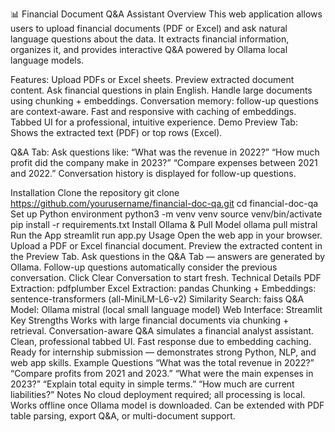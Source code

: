 📊 Financial Document Q&A Assistant
Overview
This web application allows users to upload financial documents (PDF or Excel) and ask natural language questions about the data. It extracts financial information, organizes it, and provides interactive Q&A powered by Ollama local language models.

Features:
Upload PDFs or Excel sheets.
Preview extracted document content.
Ask financial questions in plain English.
Handle large documents using chunking + embeddings.
Conversation memory: follow-up questions are context-aware.
Fast and responsive with caching of embeddings.
Tabbed UI for a professional, intuitive experience.
Demo
Preview Tab:
Shows the extracted text (PDF) or top rows (Excel).

Q&A Tab:
Ask questions like:
“What was the revenue in 2022?”
“How much profit did the company make in 2023?”
“Compare expenses between 2021 and 2022.”
Conversation history is displayed for follow-up questions.

Installation
Clone the repository
git clone https://github.com/yourusername/financial-doc-qa.git
cd financial-doc-qa
Set up Python environment
python3 -m venv venv
source venv/bin/activate
pip install -r requirements.txt
Install Ollama & Pull Model
ollama pull mistral
Run the App
streamlit run app.py
Usage
Open the web app in your browser.
Upload a PDF or Excel financial document.
Preview the extracted content in the Preview Tab.
Ask questions in the Q&A Tab — answers are generated by Ollama.
Follow-up questions automatically consider the previous conversation.
Click Clear Conversation to start fresh.
Technical Details
PDF Extraction: pdfplumber
Excel Extraction: pandas
Chunking + Embeddings: sentence-transformers (all-MiniLM-L6-v2)
Similarity Search: faiss
Q&A Model: Ollama mistral (local small language model)
Web Interface: Streamlit
Key Strengths
Works with large financial documents via chunking + retrieval.
Conversation-aware Q&A simulates a financial analyst assistant.
Clean, professional tabbed UI.
Fast response due to embedding caching.
Ready for internship submission — demonstrates strong Python, NLP, and web app skills.
Example Questions
“What was the total revenue in 2022?”
“Compare profits from 2021 and 2023.”
“What were the main expenses in 2023?”
“Explain total equity in simple terms.”
“How much are current liabilities?”
Notes
No cloud deployment required; all processing is local.
Works offline once Ollama model is downloaded.
Can be extended with PDF table parsing, export Q&A, or multi-document support.